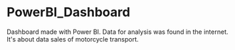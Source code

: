 # PowerBI_Dashboard
Dashboard made with Power BI. Data for analysis was found in the internet. It's about data sales of motorcycle transport.
